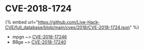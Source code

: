 # CVE-2018-1724
{% embed url="https://github.com/Live-Hack-CVE/full_database/blob/main/cves/2018/CVE-2018-1724.json" %}

* mpgn ~> [CVE-2018-17246](https://www.alice-snow.ru/2018/database/cve-2018-1724/cve-2018-17246-mpgn)
* BBge ~> [CVE-2018-17240](https://www.alice-snow.ru/2018/database/cve-2018-1724/cve-2018-17240-bbge)
